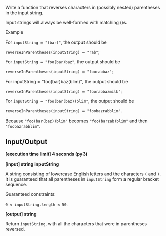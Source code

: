 Write a function that reverses characters in (possibly nested) parentheses in the input string.

Input strings will always be well-formed with matching ()s.

Example

For `inputString = "(bar)"`, the output should be <br>

`reverseInParentheses(inputString) = "rab"`;


For `inputString = "foo(bar)baz"`, the output should be <br>

`reverseInParentheses(inputString) = "foorabbaz"`;


For inputString = "foo(bar)baz(blim)", the output should be <br>

`reverseInParentheses(inputString) = "foorabbazmilb"`;


For `inputString = "foo(bar(baz))blim"`, the output should be <br>

`reverseInParentheses(inputString) = "foobazrabblim"`. <br>

Because `"foo(bar(baz))blim"` becomes `"foo(barzab)blim"` and then `"foobazrabblim"`.



## Input/Output

**[execution time limit] 4 seconds (py3)**

**[input] string inputString**

A string consisting of lowercase English letters and the characters `(` and `)`. It is guaranteed that all parentheses in `inputString` form a regular bracket sequence.

Guaranteed constraints:<br>

`0 ≤ inputString.length ≤ 50`.

**[output] string**

Return `inputString`, with all the characters that were in parentheses reversed.
